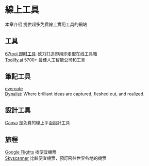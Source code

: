 # 線上工具

本章介绍 提供超多免費線上實用工具的網站

## 工具

[67tool 即时工具](https://www.67tool.com/)-致力打造即用即走型在线工具箱  
[Toolify.ai](https://www.toolify.ai/tw/) 5700+ 最佳人工智能公司和工具  

## 筆記工具

[evernote](https://www.evernote.com/)  
[Dynalist](https://dynalist.io/): Where brilliant ideas are captured, fleshed out, and realized. 

## 設計工具

[Canva](https://www.canva.com/) 是免費的線上平面設計工具

## 旅程

[Google Flights](https://www.google.com/travel/flights?hl=zh-TW)  找便宜機票  
[Skyscanner](https://www.skyscanner.com.tw/)  比較便宜機票，預訂飛往世界各地的機票






